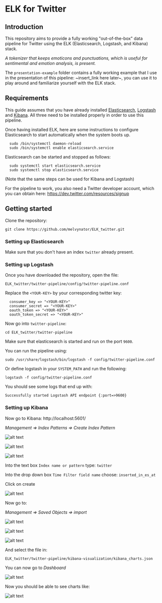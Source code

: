 # ELK for Twitter

## Introduction

This repository aims to provide a fully working "out-of-the-box" data pipeline for Twitter using the ELK (Elasticsearch, Logstash, and Kibana) stack.

*A tokenizer that keeps emoticons and punctuations, which is useful for sentimental and emotion analysis, is present.*

The `presentation-example` folder contains a fully working example that I use in the presentation of this pipeline: ~insert_link here later~, you can use it to play around and familiarize yourself with the ELK stack.

## Requirements

This guide assumes that you have already installed [Elasticsearch](https://www.elastic.co/guide/en/elasticsearch/reference/current/setup.html), [Logstash](https://www.elastic.co/guide/en/logstash/current/installing-logstash.html) and [Kibana](https://www.elastic.co/guide/en/kibana/current/install.html). All three need to be installed properly in order to use this pipeline.

Once having installed ELK, here are some instructions to configure Elasticsearch to start automatically when the system boots up.

      sudo /bin/systemctl daemon-reload
      sudo /bin/systemctl enable elasticsearch.service

Elasticsearch can be started and stopped as follows:

      sudo systemctl start elasticsearch.service
      sudo systemctl stop elasticsearch.service

(Note that the same steps can be used for Kibana and Logstash)

For the pipeline to work, you also need a Twitter developer account, which you can obtain here: https://dev.twitter.com/resources/signup

## Getting started

Clone the repository:

`git clone https://github.com/melvynator/ELK_twitter.git`

### Setting up Elasticsearch

Make sure that you don't have an index `twitter` already present.

### Setting up Logstash

Once you have downloaded the repository, open the file:

`ELK_twitter/twitter-pipeline/config/twitter-pipeline.conf`

Replace the `<YOUR-KEY>` by your corresponding twitter key:


      consumer_key => "<YOUR-KEY>"
      consumer_secret => "<YOUR-KEY>"
      oauth_token => "<YOUR-KEY>"
      oauth_token_secret => "<YOUR-KEY>"


Now go into `twitter-pipeline`:

`cd ELK_twitter/twitter-pipeline`

Make sure that elasticsearch is started and run on the port `9600`.

You can run the pipeline using:

`sudo /usr/share/logstash/bin/logstash -f config/twitter-pipeline.conf`

Or define logstash in your `SYSTEM_PATH` and run the following:

`logstash -f config/twitter-pipeline.conf`

You should see some logs that end up with:

`Successfully started Logstash API endpoint {:port=>9600}`

### Setting up Kibana

Now go to Kibana: http://localhost:5601/

*Management => Index Patterns => Create Index Pattern*

![alt text](https://github.com/melvynator/ELK_twitter/blob/master/img/management.png "Management")

![alt text](https://github.com/melvynator/ELK_twitter/blob/master/img/index_patterns.png "Index Patterns")

![alt text](https://github.com/melvynator/ELK_twitter/blob/master/img/conf_index_pattern.png "Config index")

Into the text box `Index name or pattern` type: `twitter`

Into the drop down box `Time Filter field name` choose: `inserted_in_es_at`

Click on create

![alt text](https://github.com/melvynator/ELK_twitter/blob/master/img/filled_index_pattern.png "Fill out")

Now go to:

*Management => Saved Objects => import*

![alt text](https://github.com/melvynator/ELK_twitter/blob/master/img/management.png "Management")

![alt text](https://github.com/melvynator/ELK_twitter/blob/master/img/saved_objects.png "Saved objects")

![alt text](https://github.com/melvynator/ELK_twitter/blob/master/img/import.png "Import")

And select the file in:

`ELK_twitter/twitter-pipeline/kibana-visualization/kibana_charts.json`

You can now go to *Dashboard*

![alt text](https://github.com/melvynator/ELK_twitter/blob/master/img/dashboard.png "Dashboard")

Now you should be able to see charts like:

![alt text](https://github.com/melvynator/ELK_twitter/blob/master/img/dashboard_visualization.gif "Dashboard")
